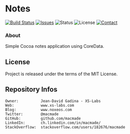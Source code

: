Notes
=====

[![Build Status](https://img.shields.io/travis/macmade/Notes.svg?branch=master&style=flat)](https://travis-ci.org/macmade/Notes)
[![Issues](http://img.shields.io/github/issues/macmade/Notes.svg?style=flat)](https://github.com/macmade/Notes/issues)
![Status](https://img.shields.io/badge/status-prototype-orange.svg?style=flat)
![License](https://img.shields.io/badge/license-mit-brightgreen.svg?style=flat)
[![Contact](https://img.shields.io/badge/contact-@macmade-blue.svg?style=flat)](https://twitter.com/macmade)

### About

Simple Cocoa notes application using CoreData.

License
-------

Project is released under the terms of the MIT License.

Repository Infos
----------------

    Owner:			Jean-David Gadina - XS-Labs
    Web:			www.xs-labs.com
    Blog:			www.noxeos.com
    Twitter:		@macmade
    GitHub:			github.com/macmade
    LinkedIn:		ch.linkedin.com/in/macmade/
    StackOverflow:	stackoverflow.com/users/182676/macmade
